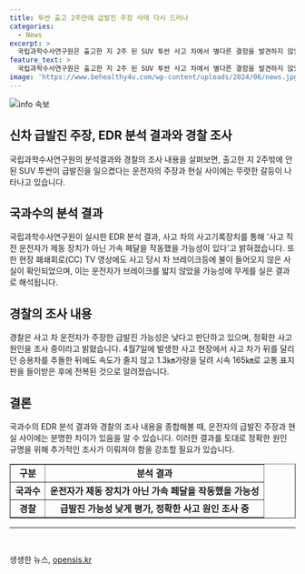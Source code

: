 ```yaml
---
title: 투싼 출고 2주만에 급발진 주장 사태 다시 드러나
categories:
  - News
excerpt: >
  국립과학수사연구원은 출고한 지 2주 된 SUV 투싼 사고 차에서 별다른 결함을 발견하지 않았다. EDR 분석 결과, 운전자가 브레이크가 아닌 가속 페달을 작동했을 가능성을 언급했으며, 현장 CCTV 영상도 브레이크등에 불이 들어오지 않았을 가능성을 확인했다. 경찰은 운전자의 급발진 주장을 낮은 가능성으로 보고 정확한 사고 원인을 조사 중이다. 사고는 60대 운전자가 주장한 급발진으로 발생했으며, 차량은 출고한 지 2주 밖에 되지 않은 상태였다.
feature_text: >
  국립과학수사연구원은 출고한 지 2주 된 SUV 투싼 사고 차에서 별다른 결함을 발견하지 않았다. EDR 분석 결과, 운전자가 브레이크가 아닌 가속 페달을 작동했을 가능성을 언급했으며, 현장 CCTV 영상도 브레이크등에 불이 들어오지 않았을 가능성을 확인했다. 경찰은 운전자의 급발진 주장을 낮은 가능성으로 보고 정확한 사고 원인을 조사 중이다. 사고는 60대 운전자가 주장한 급발진으로 발생했으며, 차량은 출고한 지 2주 밖에 되지 않은 상태였다.
image: 'https://www.behealthy4u.com/wp-content/uploads/2024/06/news.jpg'
---
```


<p><img src="https://www.behealthy4u.com/wp-content/uploads/2024/06/news.jpg" alt="info 속보" /></p>

<h2>신차 급발진 주장, EDR 분석 결과와 경찰 조사</h2>

<p data-ke-size="size16">국립과학수사연구원의 분석결과와 경찰의 조사 내용을 살펴보면, 출고한 지 2주밖에 안된 SUV 투싼이 급발진을 일으켰다는 운전자의 주장과 현실 사이에는 뚜렷한 갈등이 나타나고 있습니다.</p>

<h2 data-ke-size="size26">국과수의 분석 결과</h2>

<p data-ke-size="size16">국립과학수사연구원이 실시한 EDR 분석 결과, 사고 차의 사고기록장치를 통해 '사고 직전 운전자가 제동 장치가 아닌 가속 페달을 작동했을 가능성이 있다'고 밝혀졌습니다. 또한 현장 폐쇄회로(CC) TV 영상에도 사고 당시 차 브레이크등에 불이 들어오지 않은 사실이 확인되었으며, 이는 운전자가 브레이크를 밟지 않았을 가능성에 무게를 실은 결과로 해석됩니다.</p>

<h2 data-ke-size="size26">경찰의 조사 내용</h2>

<p data-ke-size="size16">경찰은 사고 차 운전자가 주장한 급발진 가능성은 낮다고 판단하고 있으며, 정확한 사고 원인을 조사 중이라고 밝혔습니다. 4월7일에 발생한 사고 현장에서 사고 차가 뒤를 달리던 승용차를 추돌한 뒤에도 속도가 줄지 않고 1.3㎞가량을 달려 시속 165㎞로 교통 표지판을 들이받은 후에 전복된 것으로 알려졌습니다.</p>

<h2 data-ke-size="size26">결론</h2>

<p data-ke-size="size16">국과수의 EDR 분석 결과와 경찰의 조사 내용을 종합해볼 때, 운전자의 급발진 주장과 현실 사이에는 분명한 차이가 있음을 알 수 있습니다. 이러한 결과를 토대로 정확한 원인 규명을 위해 추가적인 조사가 이뤄져야 함을 강조할 필요가 있습니다.</p>

<table border="1" cellspacing="0" cellpadding="5">
    <tbody>
        <tr>
            <td style="text-align: center; height: 17px;"><b>구분</b></td>
            <td style="text-align: center; height: 17px;"><b>분석 결과</b></td>
        </tr>
        <tr>
            <td style="text-align: center; height: 17px;"><b>국과수</b></td>
            <td style="text-align: center; height: 17px;"><b>운전자가 제동 장치가 아닌 가속 페달을 작동했을 가능성</b></td>
        </tr>
        <tr>
            <td style="text-align: center; height: 17px;"><b>경찰</b></td>
            <td style="text-align: center; height: 17px;"><b>급발진 가능성 낮게 평가, 정확한 사고 원인 조사 중</b></td>
        </tr>
    </tbody>
</table>

<hr>

<p data-ke-size="size16">&nbsp;</p>
생생한 뉴스, <a href="https://opensis.kr" rel="dofollow">opensis.kr</a>


